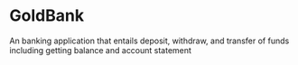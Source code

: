 # GoldBank
An banking application that entails deposit, withdraw, and transfer of funds including getting balance and account statement
